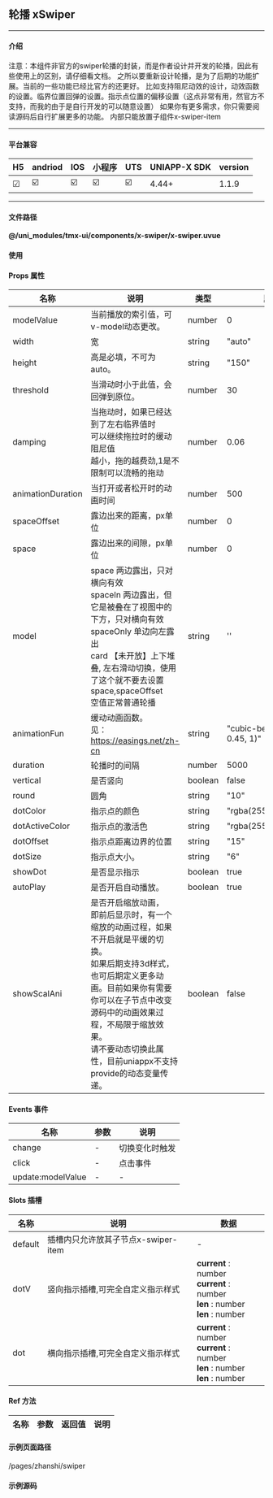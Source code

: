 
## 轮播 xSwiper

***

#### 介绍

注意：本组件非官方的swiper轮播的封装，而是作者设计并开发的轮播，因此有些使用上的区别，请仔细看文档。
之所以要重新设计轮播，是为了后期的功能扩展。当前的一些功能已经比官方的还更好。
比如支持阻尼动效的设计，动效函数的设置。临界位置回弹的设置。指示点位置的偏移设置（这点非常有用，然官方不支持，而我的由于是自行开发的可以随意设置）
如果你有更多需求，你只需要阅读源码后自行扩展更多的功能。
内部只能放置子组件x-swiper-item

***

#### 平台兼容

| H5 | andriod | IOS | 小程序 | UTS | UNIAPP-X SDK | version |
| --- | --- | --- | --- | --- | --- | --- |
| ☑ | ☑️ | ☑️ | ☑️ | ☑️ | 4.44+ | 1.1.9 |

***

#### 文件路径

**@/uni_modules/tmx-ui/components/x-swiper/x-swiper.uvue**

#### 使用

<x-swiper></x-swiper>

#### Props 属性

| 名称 | 说明 | 类型 | 默认值 |
| ------ | ---- | ---- | ---- |
| modelValue | 当前播放的索引值，可v-model动态更改。 | number | 0 |
| width | 宽 | string | "auto" |
| height | 高是必填，不可为auto。 | string | "150" |
| threshold | 当滑动时小于此值，会回弹到原位。 | number | 30 |
| damping | 当拖动时，如果已经达到了左右临界值时<br>可以继续拖拉时的缓动阻尼值<br>越小，拖的越费劲,1是不限制可以流畅的拖动 | number | 0.06 |
| animationDuration | 当打开或者松开时的动画时间 | number | 500 |
| spaceOffset | 露边出来的距离，px单位 | number | 0 |
| space | 露边出来的间隙，px单位 | number | 0 |
| model | space 两边露出，只对横向有效<br>spaceIn 两边露出，但它是被叠在了视图中的下方，只对横向有效<br>spaceOnly 单边向左露出<br>card 【未开放】上下堆叠, 左右滑动切换，使用了这个就不要去设置space,spaceOffset<br>空值正常普通轮播 | string | '' |
| animationFun | 缓动动画函数。<br>见：https://easings.net/zh-cn | string | "cubic-bezier(0, 0.55, 0.45, 1)" |
| duration | 轮播时的间隔 | number | 5000 |
| vertical | 是否竖向 | boolean | false |
| round | 圆角 | string | "10" |
| dotColor | 指示点的颜色 | string | "rgba(255,255,255,0.5)" |
| dotActiveColor | 指示点的激活色 | string | "rgba(255,255,255,1)" |
| dotOffset | 指示点距离边界的位置 | string | "15" |
| dotSize | 指示点大小。 | string | "6" |
| showDot | 是否显示指示 | boolean | true |
| autoPlay | 是否开启自动播放。 | boolean | true |
| showScalAni | 是否开启缩放动画，<br>即前后显示时，有一个缩放的动画过程，如果不开启就是平缓的切换。<br>如果后期支持3d样式，也可后期定义更多动画。目前如果你有需要<br>你可以在子节点中改变源码中的动画效果过程，不局限于缩放效果。<br>请不要动态切换此属性，目前uniappx不支持 provide的动态变量传递。 | boolean | false |



#### Events 事件

| 名称 | 参数 | 说明 |
| ------ | ---- | ---- |
| change | - | 切换变化时触发 |
| click | - | 点击事件 |
| update:modelValue | - | - |


#### Slots 插槽

| 名称 | 说明 | 数据 |
| ------ | ---- | ---- |
| default | 插槽内只允许放其子节点x-swiper-item | - |
| dotV | 竖向指示插槽,可完全自定义指示样式 | **current** : number<br>**current** : number<br>**len** : number<br>**len** : number<br> |
| dot | 横向指示插槽,可完全自定义指示样式 | **current** : number<br>**current** : number<br>**len** : number<br>**len** : number<br> |


#### Ref 方法

| 名称 | 参数 | 返回值 | 说明 |
| ------ | ---- | ---- | ---- |


#### 示例页面路径

/pages/zhanshi/swiper

#### 示例源码

<template>
	<!-- #ifdef APP -->
	<scroll-view style="flex:1">
	<!-- #endif -->
	<!-- #ifdef MP-WEIXIN -->
	<page-meta :page-style="`background-color:${xThemeConfigBgColor}`">
		<navigation-bar :background-color="xThemeConfigNavBgColor" :front-color="xThemeConfigNavFontColor"></navigation-bar>
	</page-meta>
	<!-- #endif -->
	
		<x-sheet>
			<x-text font-size="18" class=" text-weight-b mb-8">轮播 Swiper</x-text>
			<x-text  color="#999999" >注意：本组件非官方的swiper轮播封装，而是作者设计并开发的轮播,后续拓展更为自由</x-text>
		</x-sheet>

		<x-sheet>
			<x-swiper v-model="activeIndex" @click="clicktest" height="125" width="320" :autoPlay="true" >
				<x-swiper-item v-for="(item,index) in list" :order="index" :key="index">
					<x-image width="320" height="125" :src="item.image"></x-image>
				</x-swiper-item>
			</x-swiper>
		</x-sheet>
		<x-sheet>
			<x-text font-size="18" class=" text-weight-b ">单边向左边露出</x-text>
		</x-sheet>
		<x-sheet>
			<x-swiper @change="change" width="320" height="125" :space="5" model="spaceOnly" :spaceOffset="20" :autoPlay="false" >
				<x-swiper-item v-for="(item,index) in 4" :order="index" :key="index">
					<x-image :preview="false"   width="320" height="125" :src="`https://store.tmui.design/api_v2/public/random_picture?random=12${index}73`"></x-image>
				</x-swiper-item>
				
			</x-swiper>
		</x-sheet>
		<x-sheet>
			<x-text font-size="18" class=" text-weight-b ">两边露出</x-text>
		</x-sheet>
		<x-sheet>
			<x-swiper  :modelValue="1" width="320" height="125" :space="10" model="space" :spaceOffset="25" :autoPlay="false" >
				<x-swiper-item v-for="(item,index) in 5" :order="index" :key="index">
					<x-image :preview="false"   width="320" height="125" :src="`https://store.tmui.design/api_v2/public/random_picture?random=12${index}3`"></x-image>
				</x-swiper-item>
				
			</x-swiper>
		</x-sheet>
		<x-sheet>
			<x-text font-size="18" class=" text-weight-b ">向里堆叠</x-text>
		</x-sheet>
		<x-sheet>
			<x-swiper :modelValue="1" width="320" height="125" :space="10" model="spaceIn" :spaceOffset="25" :autoPlay="false" >
				<x-swiper-item v-for="(item,index) in 5" :order="index" :key="index">
					<x-image :preview="false"   width="320" height="125" :src="`https://store.tmui.design/api_v2/public/random_picture?random=12${index}3`"></x-image>
				</x-swiper-item>
				
			</x-swiper>
		</x-sheet>
		
		<x-sheet>
			<x-text font-size="18" class=" text-weight-b mb-8">自定义插槽指示</x-text>
			<x-text  color="#999999" >如果你想了解如何自定义,请参考示例修改，插槽中已经返回了你所需参数。可以随意制作你想要样式</x-text>
		</x-sheet>
		<x-sheet>
			<x-swiper  width="320" height="125":autoPlay="true" >
				
				<x-swiper-item v-for="(item,index) in 5" :order="index" :key="index">
					<x-image :preview="false"   width="320" height="125" :src="`https://store.tmui.design/api_v2/public/random_picture?random=12${index}3`"></x-image>
				</x-swiper-item>
				
				<template #dot="{current,len}">
					<view class="flex flex-row flex-center">
						<view v-for="(item,index) in (len as number)" :key="index"
						class="dotTest mx-5 round-16 flex flex-row flex-center" 
						:style="{backgroundColor:current==index?'rgb(0, 115, 255)':'rgba(255,255,255,0.5)'}">
							<text :style="{color:current==index?'white':'rgba(255,255,255,1)',fontSize:'9px'}">{{index+1}}</text>
						</view>
					</view>
				</template>
			</x-swiper>
		</x-sheet>
		
	
	<!-- #ifdef APP -->
	</scroll-view>
	<!-- #endif -->
</template>

<script>
	type itemType = {
		image:string,
		title:string
	}
	export default {
		data() {
			return {
				testCount:5,
				activeIndex:0,
				list:[] as itemType[]
			};
		},
		onLoad(){
			let t=  this
			setTimeout(function() {
				t.list = [
					{image:'https://store.tmui.design/api_v2/public/random_picture?random=12',title:"1"} as itemType,
					{image:'https://store.tmui.design/api_v2/public/random_picture?random=162',title:"1"} as itemType,
					{image:'https://store.tmui.design/api_v2/public/random_picture?random=962',title:"1"} as itemType
				] as itemType[]
			
			}, 1000);
		},
		methods:{
			change(page:number){
				console.log('change',page,'***')
			},
			clicktest(page:number){
				console.log('click',page,'***')
			}
		}
	}
</script>

<style lang="scss">
.dotTest{
	width:16px;
	height:16px;
}
</style>
		
